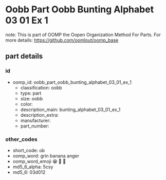 # Oobb Part Oobb Bunting Alphabet 03 01 Ex 1  

note: This is part of OOMP the Oopen Organization Method For Parts. For more details: https://github.com/oomlout/oomp_base

##  part details





### id
* oomp_id: oobb_part_oobb_bunting_alphabet_03_01_ex_1
  * classification: oobb
  * type: part
  * size: oobb
  * color: 
  * description_main: bunting_alphabet_03_01_ex_1
  * description_extra: 
  * manufacturer: 
  * part_number: 

### other_codes
* short_code: ob
* oomp_word: grin banana anger
* oomp_word_emoji :grin: :banana: :anger:
* md5_6_alpha: 5csy
* md5_6: 03d012